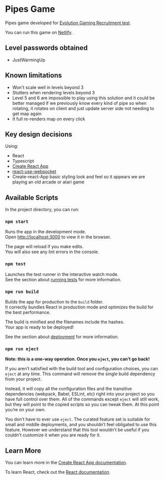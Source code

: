 # Pipes Game

Pipes game developed for [Evolution Gaming Recruitment test](https://github.com/evolution-gaming/recruitment/blob/master/frontend/Pipes.md).

You can run this game on [Netlify](https://wggley-pipes.netlify.app).

## Level passwords obtained

- JustWarmingUp

## Known limitations

- Won't scale well in levels beyond 3
- Stutters when rendering levels beyond 3
- Level 5 and 6 are impossible to play using this solution and it could be better managed if we previously know every kind of pipe so when rotating, it rotates on client and just update server side not needing to get map again
- It full re-renders map on every click

## Key design decisions

Using:
- React
- Typescript
- [Create React App](https://github.com/facebook/create-react-app)
- [react-use-websocket](https://github.com/robtaussig/react-use-websocket)
- Create-react-App basic styling look and feel so it appears we are playing an old arcade or atari game

## Available Scripts

In the project directory, you can run:

### `npm start`

Runs the app in the development mode.\
Open [http://localhost:3000](http://localhost:3000) to view it in the browser.

The page will reload if you make edits.\
You will also see any lint errors in the console.

### `npm test`

Launches the test runner in the interactive watch mode.\
See the section about [running tests](https://facebook.github.io/create-react-app/docs/running-tests) for more information.

### `npm run build`

Builds the app for production to the `build` folder.\
It correctly bundles React in production mode and optimizes the build for the best performance.

The build is minified and the filenames include the hashes.\
Your app is ready to be deployed!

See the section about [deployment](https://facebook.github.io/create-react-app/docs/deployment) for more information.

### `npm run eject`

**Note: this is a one-way operation. Once you `eject`, you can’t go back!**

If you aren’t satisfied with the build tool and configuration choices, you can `eject` at any time. This command will remove the single build dependency from your project.

Instead, it will copy all the configuration files and the transitive dependencies (webpack, Babel, ESLint, etc) right into your project so you have full control over them. All of the commands except `eject` will still work, but they will point to the copied scripts so you can tweak them. At this point you’re on your own.

You don’t have to ever use `eject`. The curated feature set is suitable for small and middle deployments, and you shouldn’t feel obligated to use this feature. However we understand that this tool wouldn’t be useful if you couldn’t customize it when you are ready for it.

## Learn More

You can learn more in the [Create React App documentation](https://facebook.github.io/create-react-app/docs/getting-started).

To learn React, check out the [React documentation](https://reactjs.org/).
